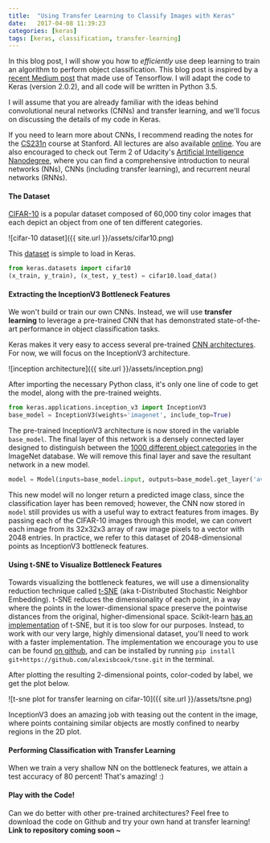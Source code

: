 ```yaml
---
title:  "Using Transfer Learning to Classify Images with Keras"
date:   2017-04-08 11:39:23
categories: [keras] 
tags: [keras, classification, transfer-learning]
---
```


In this blog post, I will show you how to _efficiently_ use deep learning to train an algorithm to perform object classification.  This blog post is inspired by a [recent Medium post](https://medium.com/@st553/using-transfer-learning-to-classify-images-with-tensorflow-b0f3142b9366) that made use of Tensorflow.  I will adapt the code to Keras (version 2.0.2), and all code will be written in Python 3.5.  

I will assume that you are already familiar with the ideas behind convolutional neural networks (CNNs) and transfer learning, and we'll focus on discussing the details of my code in Keras. 

If you need to learn more about CNNs, I recommend reading the notes for the [CS231n](http://cs231n.github.io/convolutional-networks/) course at Stanford.  All lectures are also available [online](https://www.youtube.com/watch?v=LxfUGhug-iQ&list=PLkt2uSq6rBVctENoVBg1TpCC7OQi31AlC&index=7).  You are also encouraged to check out Term 2 of Udacity's [Artificial Intelligence Nanodegree](https://www.udacity.com/course/artificial-intelligence-nanodegree--nd889), where you can find a comprehensive introduction to neural networks (NNs), CNNs (including transfer learning), and recurrent neural networks (RNNs).

#### The Dataset

[CIFAR-10](https://www.cs.toronto.edu/~kriz/cifar.html) is a popular dataset composed of 60,000 tiny color images that each depict an object from one of ten different categories.

![cifar-10 dataset]({{ site.url }}/assets/cifar10.png)

This [dataset](https://keras.io/datasets/) is simple to load in Keras.
``` python
from keras.datasets import cifar10
(x_train, y_train), (x_test, y_test) = cifar10.load_data()
```

#### Extracting the InceptionV3 Bottleneck Features

We won't build or train our own CNNs.  Instead, we will use __transfer learning__ to leverage a pre-trained CNN that has demonstrated state-of-the-art performance in object classification tasks. 

Keras makes it very easy to access several pre-trained [CNN architectures](https://keras.io/applications/).  For now, we will focus on the InceptionV3 architecture. 

![inception architecture]({{ site.url }}/assets/inception.png)

After importing the necessary Python class, it's only one line of code to get the model, along with the pre-trained weights.

``` python
from keras.applications.inception_v3 import InceptionV3
base_model = InceptionV3(weights='imagenet', include_top=True)
```

The pre-trained InceptionV3 architecture is now stored in the variable `base_model`.  The final layer of this network is a densely connected layer designed to distinguish between the [1000 different object categories](https://gist.github.com/yrevar/942d3a0ac09ec9e5eb3a) in the ImageNet database.  We will remove this final layer and save the resultant network in a new model.  

``` python
model = Model(inputs=base_model.input, outputs=base_model.get_layer('avg_pool').output)
```

This new model will no longer return a predicted image class, since the classification layer has been removed; however, the CNN now stored in `model` still provides us with a useful way to extract features from images.  By passing each of the CIFAR-10 images through this model, we can convert each image from its 32x32x3 array of raw image pixels to a vector with 2048 entries.  In practice, we refer to this dataset of 2048-dimensional points as InceptionV3 bottleneck features.  

#### Using t-SNE to Visualize Bottleneck Features

Towards visualizing the bottleneck features, we will use a dimensionality reduction technique called [t-SNE](http://distill.pub/2016/misread-tsne/) (aka t-Distributed Stochastic Neighbor Embedding).  t-SNE reduces the dimensionality of each point, in a way where the points in the lower-dimensional space preserve the pointwise distances from the original, higher-dimensional space.  Scikit-learn [has an implementation](http://scikit-learn.org/stable/modules/generated/sklearn.manifold.TSNE.html) of t-SNE, but it is too slow for our purposes.  Instead, to work with our very large, highly dimensional dataset, you'll need to work with a faster implementation.  The implementation we encourage you to use can be found [on github](https://github.com/alexisbcook/tsne), and can be installed by running `pip install git+https://github.com/alexisbcook/tsne.git` in the terminal.

After plotting the resulting 2-dimensional points, color-coded by label, we get the plot below.

![t-sne plot for transfer learning on cifar-10]({{ site.url }}/assets/tsne.png)

InceptionV3 does an amazing job with teasing out the content in the image, where points containing similar objects are mostly confined to nearby regions in the 2D plot.

#### Performing Classification with Transfer Learning

When we train a very shallow NN on the bottleneck features, we attain a test accuracy of 80 percent!  That's amazing! :)

#### Play with the Code!

Can we do better with other pre-trained architectures?  Feel free to download the code on Github and try your own hand at transfer learning!  __Link to repository coming soon ~__